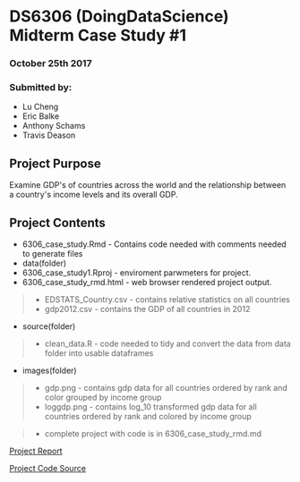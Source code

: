 # DS6306 (DoingDataScience) Midterm Case Study #1
### October 25th 2017

### Submitted by:
* Lu Cheng
* Eric Balke
* Anthony Schams
* Travis Deason

## Project Purpose
Examine GDP's of countries across the world and the relationship between a country's income levels and its overall GDP.

## Project Contents
* 6306_case_study.Rmd - Contains code needed with comments needed to generate files
* data(folder)
* 6306_case_study1.Rproj - enviroment parwmeters for project.
* 6306_case_study_rmd.html - web browser rendered project output.
>* EDSTATS_Country.csv - contains relative statistics on all countries 
>* gdp2012.csv - contains the GDP of all countries in 2012
* source(folder)
>* clean_data.R - code needed to tidy and convert the data from data folder into usable dataframes
* images(folder)
>* gdp.png - contains gdp data for all countries ordered by rank and color grouped by income group
>* loggdp.png - contains log_10 transformed gdp data for all countries ordered by rank and colored by income group

>* complete project with code is in 6306_case_study_rmd.md

<a href="https://github.com/tdeason416/6306_casestudy1/blob/master/case_study_report.md">Project Report</a>

<a href="https://github.com/tdeason416/6306_casestudy1/blob/master/6306_case_study_rmd.Rmd">Project Code Source</a>

